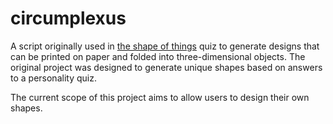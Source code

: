 # circumplexus

A script originally used in [the shape of things](http://circumplex.us/) quiz to generate designs that can be printed on paper and folded into three-dimensional objects. The original project was designed to generate unique shapes based on answers to a personality quiz.

The current scope of this project aims to allow users to design their own shapes.
